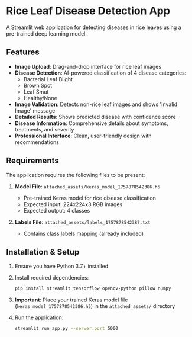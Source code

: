 # Rice Leaf Disease Detection App

A Streamlit web application for detecting diseases in rice leaves using a pre-trained deep learning model.

## Features

- **Image Upload**: Drag-and-drop interface for rice leaf images
- **Disease Detection**: AI-powered classification of 4 disease categories:
  - Bacterial Leaf Blight
  - Brown Spot
  - Leaf Smut
  - Healthy/None
- **Image Validation**: Detects non-rice leaf images and shows 'Invalid Image' message
- **Detailed Results**: Shows predicted disease with confidence score
- **Disease Information**: Comprehensive details about symptoms, treatments, and severity
- **Professional Interface**: Clean, user-friendly design with recommendations

## Requirements

The application requires the following files to be present:

1. **Model File**: `attached_assets/keras_model_1757878542386.h5`
   - Pre-trained Keras model for rice disease classification
   - Expected input: 224x224x3 RGB images
   - Expected output: 4 classes

2. **Labels File**: `attached_assets/labels_1757878542387.txt`
   - Contains class labels mapping (already included)

## Installation & Setup

1. Ensure you have Python 3.7+ installed
2. Install required dependencies:
   ```bash
   pip install streamlit tensorflow opencv-python pillow numpy
   ```

3. **Important**: Place your trained Keras model file (`keras_model_1757878542386.h5`) in the `attached_assets/` directory

4. Run the application:
   ```bash
   streamlit run app.py --server.port 5000
   
